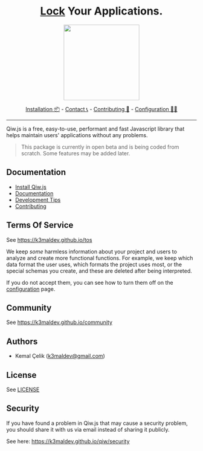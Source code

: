 <h1 align='center'>
  <a href='https://k3maldev.github.io/qiw/installation'>Lock</a> Your Applications.
</h1>
<p align='center'>
  <picture>
    <source srcset='https://res.cloudinary.com/diqmtvlbz/image/upload/v1695405012/Frame_1banner_w_tzgjvt.png' media='(prefers-color-scheme: dark)'>
     <img src='https://res.cloudinary.com/diqmtvlbz/image/upload/v1695405012/Frame_1banner_b_yjt7kg.png' height='200px'>
  </picture>
</p>
<p align='center'>
  <a href='https://k3maldev.github.io/qiw/installation'>Installation 📦</a> - 
  <a href='https://k3maldev.github.io/qiw/contact'>Contact 📞</a> - 
  <a href='https://k3maldev.github.io/qiw/contributing'>Contributing 🤝</a> - 
  <a href='https://k3maldev.github.io/qiw/configuration'>Configuration 👩‍💻</a> 
</p>

---

Qiw.js is a free, easy-to-use, performant and fast Javascript library that helps maintain users' applications without any problems.

> This package is currently in open beta and is being coded from scratch. Some features may be added later.

## Documentation
  - [Install Qiw.js](https://k3maldev.github.io/qiw/installation)
  - [Documentation](https://k3maldev.github.io/qiw/)
  - [Development Tips](https://k3maldev.github.io/qiw/tips)
  - [Contributing](https://k3maldev.github.io/qiw/contributing)

## Terms Of Service
See https://k3maldev.github.io/tos

We keep *some* harmless information about your project and users to analyze and create more functional functions. For example, we keep which data format the user uses, which formats the project uses most, or the special schemas you create, and these are deleted after being interpreted.

If you do not accept them, you can see how to turn them off on the [configuration](https://k3maldev.github.io/qiw/configuration) page.

## Community
See https://k3maldev.github.io/community

## Authors
  - Kemal Çelik (k3maldev@gmail.com)

## License
See [LICENSE](./LICENSE)

## Security
If you have found a problem in Qiw.js that may cause a security problem, you should share it with us via email instead of sharing it publicly.

See here: https://k3maldev.github.io/qiw/security


